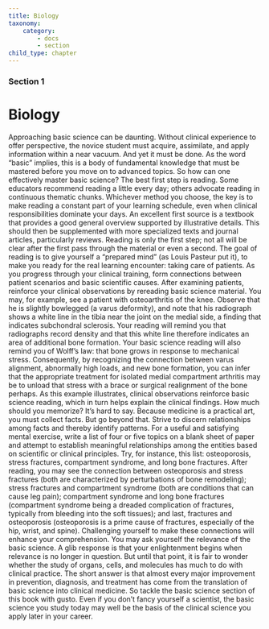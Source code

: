 ```yaml
---
title: Biology
taxonomy:
    category:
        - docs
        - section
child_type: chapter
---
```


### Section 1

# Biology

Approaching basic science can be daunting. Without clinical experience to offer perspective, the novice student must acquire, assimilate, and apply information within a near vacuum. And yet it must be done. As the word “basic” implies, this is a body of fundamental knowledge that must be mastered before you move on to advanced topics. So how can one effectively master basic science? The best first step is reading. Some educators recommend reading a little every day; others advocate reading in continuous thematic chunks. Whichever method you choose, the key is to make reading a constant part of your learning schedule, even when clinical responsibilities dominate your days. An excellent first source is a textbook that provides a good general overview supported by illustrative details. This should then be supplemented with more specialized texts and journal articles, particularly reviews. Reading is only the first step; not all will be clear after the first pass through the material or even a second. The goal of reading is to give yourself a “prepared mind” (as Louis Pasteur put it), to make you ready for the real learning encounter: taking care of patients. As you progress through your clinical training, form connections between patient scenarios and basic scientific causes. After examining patients, reinforce your clinical observations by rereading basic science material. You may, for example, see a patient with osteoarthritis of the knee. Observe that he is slightly bowlegged (a varus deformity), and note that his radiograph shows a white line in the tibia near the joint on the medial side, a finding that indicates subchondral sclerosis. Your reading will remind you that radiographs record density and that this white line therefore indicates an area of additional bone formation. Your basic science reading will also remind you of Wolff’s law: that bone grows in response to mechanical stress. Consequently, by recognizing the connection between varus alignment, abnormally high loads, and new bone formation, you can infer that the appropriate treatment for isolated medial compartment arthritis may be to unload that stress with a brace or surgical realignment of the bone perhaps. As this example illustrates, clinical observations reinforce basic science reading, which in turn helps explain the clinical findings. How much should you memorize? It’s hard to say. Because medicine is a practical art, you must collect facts. But go beyond that. Strive to discern relationships among facts and thereby identify patterns. For a useful and satisfying mental exercise, write a list of four or five topics on a blank sheet of paper and attempt to establish meaningful relationships among the entities based on scientific or clinical principles. Try, for instance, this list: osteoporosis, stress fractures, compartment syndrome, and long bone fractures. After reading, you may see the connection between osteoporosis and stress fractures (both are characterized by perturbations of bone remodeling); stress fractures and compartment syndrome (both are conditions that can cause leg pain); compartment syndrome and long bone fractures (compartment syndrome being a dreaded complication of fractures, typically from bleeding into the soft tissues); and last, fractures and osteoporosis (osteoporosis is a prime cause of fractures, especially of the hip, wrist, and spine). Challenging yourself to make these connections will enhance your comprehension. You may ask yourself the relevance of the basic science. A glib response is that your enlightenment begins when relevance is no longer in question. But until that point, it is fair to wonder whether the study of organs, cells, and molecules has much to do with clinical practice. The short answer is that almost every major improvement in prevention, diagnosis, and treatment has come from the translation of basic science into clinical medicine. So tackle the basic science section of this book with gusto. Even if you don’t fancy yourself a scientist, the basic science you study today may well be the basis of the clinical science you apply later in your career.
